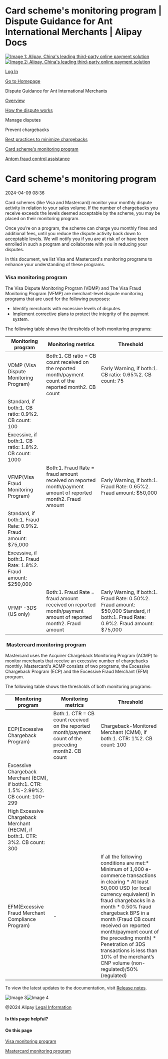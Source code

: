 Card scheme's monitoring program | Dispute Guidance for Ant International Merchants | Alipay Docs
===============
                        

[![Image 1: Alipay, China's leading third-party online payment solution](https://ac.alipay.com/storage/2024/3/26/d66c43c0-440d-4c97-9976-f2028a2c8c5e.svg)![Image 2: Alipay, China's leading third-party online payment solution](https://ac.alipay.com/storage/2024/3/26/a48bd336-aea0-4f16-bf83-616eacbb4434.svg)](/docs/)

[Log In](https://global.alipay.com/ilogin/account_login.htm?goto=https%3A%2F%2Fglobal.alipay.com%2Fdocs%2Fac%2Fdispute%2Fmonitor)

[Go to Homepage](../../)

Dispute Guidance for Ant International Merchants

[Overview](/docs/ac/dispute/overview)

[How the dispute works](/docs/ac/dispute/process)

Manage disputes

Prevent chargebacks

[Best practices to minimize chargebacks](/docs/ac/dispute/bp)

[Card scheme's monitoring program](/docs/ac/dispute/monitor)

[Antom fraud control assistance](/docs/ac/dispute/fraud)

Card scheme's monitoring program
================================

2024-04-09 08:36

Card schemes (like Visa and Mastercard) monitor your monthly dispute activity in relation to your sales volume. If the number of chargebacks you receive exceeds the levels deemed acceptable by the scheme, you may be placed on their monitoring program.

Once you’re on a program, the scheme can charge you monthly fines and additional fees, until you reduce the dispute activity back down to acceptable levels. We will notify you if you are at risk of or have been enrolled in such a program and collaborate with you in reducing your disputes.

In this document, we list Visa and Mastercard's monitoring programs to enhance your understanding of these programs.

### Visa monitoring program

The Visa Dispute Monitoring Program (VDMP) and The Visa Fraud Monitoring Program (VFMP) are merchant-level dispute monitoring programs that are used for the following purposes:

*   Identify merchants with excessive levels of disputes.
*   Implement corrective plans to protect the integrity of the payment system.

The following table shows the thresholds of both monitoring programs:



| **Monitoring program** | **Monitoring metrics** | **Threshold** |
| --- | --- | --- |
| VDMP (Visa Dispute Monitoring Program) | Both:1. CB ratio = CB count received on the reported month/payment count of the reported month2. CB count | Early Warning, if both:1. CB ratio: 0.65%2. CB count: 75 |
| Standard, if both:1. CB ratio: 0.9%2. CB count: 100 |
| Excessive, if both:1. CB ratio: 1.8%2. CB count: 1000 |
| VFMP(Visa Fraud Monitoring Program) | Both:1. Fraud Rate = fraud amount received on reported month/payment amount of reported month2. Fraud amount | Early Warning, if both:1. Fraud Rate: 0.65%2. Fraud amount: $50,000 |
| Standard, if both:1. Fraud Rate: 0.9%2. Fraud amount: $75,000 |
| Excessive, if both:1. Fraud Rate: 1.8%2. Fraud amount: $250,000 |
| VFMP -3DS (US only) | Both:1. Fraud Rate = fraud amount received on reported month/payment amount of reported month2. Fraud amount | Early Warning, if both:1. Fraud Rate: 0.50%2. Fraud amount: $50,000 Standard, if both:1. Fraud Rate: 0.9%2. Fraud amount: $75,000 |



###  Mastercard monitoring program

Mastercard uses the Acquirer Chargeback Monitoring Program (ACMP) to monitor merchants that receive an excessive number of chargebacks monthly. Mastercard's ACMP consists of two programs, the Excessive Chargeback Program (ECP) and the Excessive Fraud Merchant (EFM) program.

The following table shows the thresholds of both monitoring programs:



| **Monitoring program** | **Monitoring metrics** | **Threshold** |
| --- | --- | --- |
| ECP(Excessive Chargeback Program) | Both:1. CTR = CB count received on the reported month/payment count of the preceding month2. CB count | Chargeback-Monitored Merchant (CMM), if both:1. CTR: 1%2. CB count: 100 |
| Excessive Chargeback Merchant (ECM), if both:1. CTR: 1.5%-2.99%2. CB count: 100-299 |
| High Excessive Chargeback Merchant (HECM), if both:1. CTR: 3%2. CB count: 300 |
| EFM(Excessive Fraud Merchant Compliance Program) | - | If all the following conditions are met:* Minimum of 1,000 e-commerce transactions in clearing * At least 50,000 USD (or local currency equivalent) in fraud chargebacks in a month * 0.50% fraud chargeback BPS in a month (Fraud CB count received on reported month/payment count of the preceding month) * Penetration of 3DS transactions is less than 10% of the merchant’s CNP volume (non-regulated)/50% (regulated) |



To view the latest updates to the documentation, visit [Release notes](https://global.alipay.com/docs/releasenotes).

![Image 3](https://ac.alipay.com/storage/2021/5/20/19b2c126-9442-4f16-8f20-e539b1db482a.png)![Image 4](https://ac.alipay.com/storage/2021/5/20/e9f3f154-dbf0-455f-89f0-b3d4e0c14481.png)

@2024 Alipay [Legal Information](https://global.alipay.com/docs/ac/platform/membership)

#### Is this page helpful?

#### On this page

[Visa monitoring program](#PjrgB "Visa monitoring program")

[Mastercard monitoring program](#kxoIV "Mastercard monitoring program")